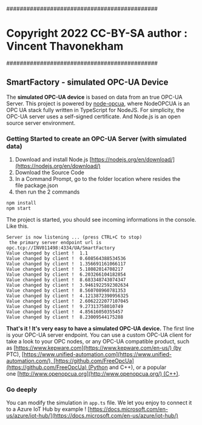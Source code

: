#############################################

# Copyright 2022 CC-BY-SA author : Vincent Thavonekham

#############################################

## SmartFactory - simulated OPC-UA Device

The **simulated OPC-UA device** is based on data from an true OPC-UA Server.
This project is powered by [node-opcua](https://github.com/node-opcua/node-opcua "node-opcua"), where NodeOPCUA is an OPC UA stack fully written in TypeScript for NodeJS.
For simplicity, the OPC-UA server uses a self-signed certificate.
And Node.js is an open source server environment.

### Getting Started to create an OPC-UA Server (with simulated data)

1. Download and install Node.js [https://nodejs.org/en/download/](https://nodejs.org/en/download/)
2. Download the Source Code
3. In a Command Prompt, go to the folder location where resides the file package.json
4. then run the 2 commands

```
npm install
npm start
```

The project is started, you should see incoming informations in the console. Like this.

```
Server is now listening ... (press CTRL+C to stop)
 the primary server endpoint url is  opc.tcp://INV011498:4334/UA/SmartFactory
Value changed by client !  1.1
Value changed by client !  0.608564388534536
Value changed by client !  1.356691161066117
Value changed by client !  5.18082014708217
Value changed by client !  6.203266104182854
Value changed by client !  8.683348743074347
Value changed by client !  3.9461922592302634
Value changed by client !  8.560708960781353
Value changed by client !  4.1213872390956325
Value changed by client !  2.6062222077107045
Value changed by client !  9.27313758010749
Value changed by client !  4.85616050355457
Value changed by client !  8.23009544175288
```

**That's it ! It's very easy to have a simulated OPC-UA device.**
The first line is your OPC-UA server endpoint. You can use a custom OPC-UA client for take a look to your OPC nodes, or any OPC-UA compatible product, such as [https://www.kepware.com](https://www.kepware.com/en-us/) (by PTC), [https://www.unified-automation.com](https://www.unified-automation.com/), [https://github.com/FreeOpcUa](https://github.com/FreeOpcUa) (Python and C++), or a popular one [http://www.openopcua.org](http://www.openopcua.org/) (C++).

### Go deeply

You can modify the simulation in `app.ts` file.
We let you enjoy to connect it to a Azure IoT Hub by example ! [https://docs.microsoft.com/en-us/azure/iot-hub/](https://docs.microsoft.com/en-us/azure/iot-hub/)
